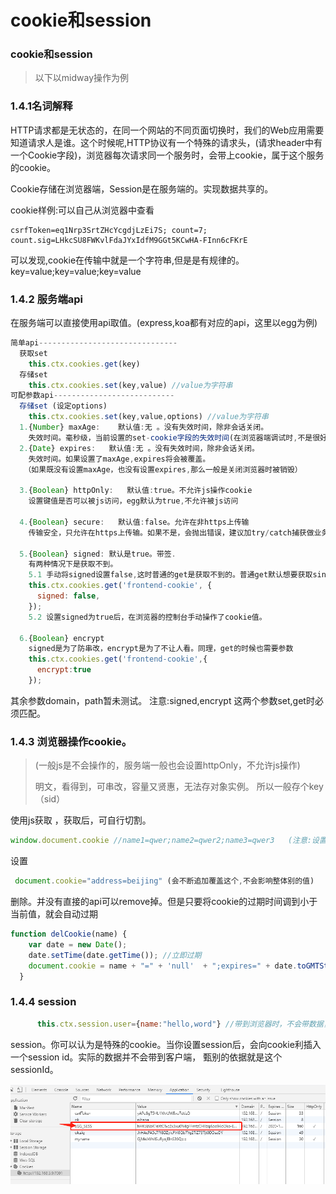 # cookie和session

### cookie和session

> 以下以midway操作为例

### 1.4.1名词解释

HTTP请求都是无状态的，在同一个网站的不同页面切换时，我们的Web应用需要知道请求人是谁。这个时候呢,HTTP协议有一个特殊的请求头，(请求header中有一个Cookie字段)，浏览器每次请求同一个服务时，会带上cookie，属于这个服务的cookie。

Cookie存储在浏览器端，Session是在服务端的。实现数据共享的。

cookie样例:可以自己从浏览器中查看

```
csrfToken=eq1Nrp3SrtZHcYcgdjLzEi7S; count=7; count.sig=LHkcSU8FWKvlFdaJYxIdfM9GGt5KCwHA-FInn6cFKrE
```

可以发现,cookie在传输中就是一个字符串,但是是有规律的。 key=value;key=value;key=value

### 1.4.2 服务端api

在服务端可以直接使用api取值。(express,koa都有对应的api，这里以egg为例)

```javascript
简单api-------------------------------
  获取set
    this.ctx.cookies.get(key) 
  存储set
    this.ctx.cookies.set(key,value) //value为字符串
可配参数api---------------------------
  存储set (设定options)
    this.ctx.cookies.set(key,value,options) //value为字符串
  1.{Number} maxAge:    默认值:无 。没有失效时间，除非会话关闭。
    失效时间。毫秒级，当前设置的set-cookie字段的失效时间(在浏览器端调试时,不是很好观察，会出现晚8小时，夏令时?)
  2.{Date} expires:   默认值:无 。没有失效时间，除非会话关闭。
    失效时间。如果设置了maxAge,expires将会被覆盖。
   （如果既没有设置maxAge，也没有设置expires,那么一般是关闭浏览器时被销毁）

  3.{Boolean} httpOnly:   默认值:true。不允许js操作cookie
    设置键值是否可以被js访问，egg默认为true,不允许被js访问

  4.{Boolean} secure:   默认值:false。允许在非https上传输
    传输安全，只允许在https上传输。如果不是，会抛出错误，建议加try/catch捕获做业务处理

  5.{Boolean} signed: 默认是true。带签.
    有两种情况下是获取不到。
    5.1 手动将signed设置false,这时普通的get是获取不到的。普通get默认想要获取singed:true,但是可能有特殊需求，比如想要获取别的系统不加签的cookie时，就是需要获取不加签的，那么可以下面这样。
    this.ctx.cookies.get('frontend-cookie', {
      signed: false,
    });
    5.2 设置signed为true后，在浏览器的控制台手动操作了cookie值。

  6.{Boolean} encrypt
    signed是为了防串改，encrypt是为了不让人看。同理，get的时候也需要参数
    this.ctx.cookies.get('frontend-cookie',{
      encrypt:true
    });
```

其余参数domain，path暂未测试。 注意:signed,encrypt 这两个参数set,get时必须匹配。

### 1.4.3 浏览器操作cookie。

> (一般js是不会操作的，服务端一般也会设置httpOnly，不允许js操作)
>
> 明文，看得到，可串改，容量又贤惠，无法存对象实例。 所以一般存个key（sid）

使用js获取 ，获取后，可自行切割。

```javascript
window.document.cookie //name1=qwer;name2=qwer2;name3=qwer3   (注意:设置httpOnly的属性在这是无法获取的)
```

设置

```javascript
 document.cookie="address=beijing" (会不断追加覆盖这个,不会影响整体别的值)
```

删除。并没有直接的api可以remove掉。但是只要将cookie的过期时间调到小于当前值，就会自动过期

```javascript
function delCookie(name) {
    var date = new Date();
    date.setTime(date.getTime()); //立即过期
    document.cookie = name + "=" + 'null'  + ";expires=" + date.toGMTString(); //这里设置的值无所谓，因为马上过期
  }
```

### 1.4.4 session

```javascript
      this.ctx.session.user={name:"hello,word"} //带到浏览器时，不会带数据，而是会有一个唯一sessionId。
```

session。你可以认为是特殊的cookie。当你设置session后，会向cookie利插入一个session id。实际的数据并不会带到客户端， 甄别的依据就是这个sessionId。&#x20;

![](<../.gitbook/assets/img7 (1).jpg>)

